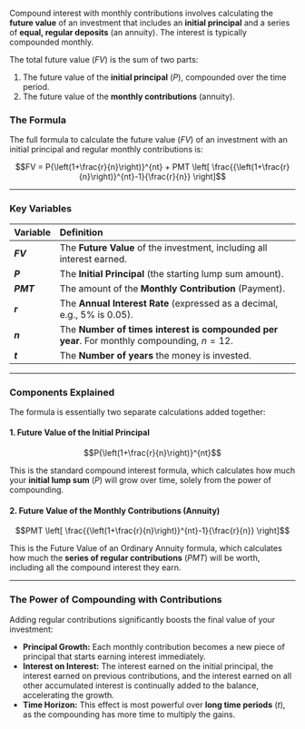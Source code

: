 Compound interest with monthly contributions involves calculating the **future value** of an investment that includes an **initial principal** and a series of **equal, regular deposits** (an annuity). The interest is typically compounded monthly.

The total future value ($FV$) is the sum of two parts:
1.  The future value of the **initial principal** ($P$), compounded over the time period.
2.  The future value of the **monthly contributions** (annuity).

### The Formula

The full formula to calculate the future value ($FV$) of an investment with an initial principal and regular monthly contributions is:

$$FV = P{\left(1+\frac{r}{n}\right)}^{nt} + PMT \left[ \frac{{\left(1+\frac{r}{n}\right)}^{nt}-1}{\frac{r}{n}} \right]$$

***

### Key Variables

| Variable | Definition |
| :--- | :--- |
| **$FV$** | The **Future Value** of the investment, including all interest earned. |
| **$P$** | The **Initial Principal** (the starting lump sum amount). |
| **$PMT$** | The amount of the **Monthly Contribution** (Payment). |
| **$r$** | The **Annual Interest Rate** (expressed as a decimal, e.g., 5% is 0.05). |
| **$n$** | The **Number of times interest is compounded per year**. For monthly compounding, $n=12$. |
| **$t$** | The **Number of years** the money is invested. |

***

### Components Explained

The formula is essentially two separate calculations added together:

#### 1. Future Value of the Initial Principal

$$P{\left(1+\frac{r}{n}\right)}^{nt}$$

This is the standard compound interest formula, which calculates how much your **initial lump sum** ($P$) will grow over time, solely from the power of compounding.

#### 2. Future Value of the Monthly Contributions (Annuity)

$$PMT \left[ \frac{{\left(1+\frac{r}{n}\right)}^{nt}-1}{\frac{r}{n}} \right]$$

This is the Future Value of an Ordinary Annuity formula, which calculates how much the **series of regular contributions** ($PMT$) will be worth, including all the compound interest they earn.

***

### The Power of Compounding with Contributions

Adding regular contributions significantly boosts the final value of your investment:

* **Principal Growth:** Each monthly contribution becomes a new piece of principal that starts earning interest immediately.
* **Interest on Interest:** The interest earned on the initial principal, the interest earned on previous contributions, and the interest earned on all other accumulated interest is continually added to the balance, accelerating the growth.
* **Time Horizon:** This effect is most powerful over **long time periods** ($t$), as the compounding has more time to multiply the gains.

